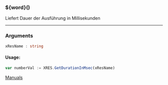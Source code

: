 ﻿### ${word}()
Liefert Dauer der Ausführung in Millisekunden

----

### Arguments
```ts
xResName : string
```
#### Usage:
```ts
var numberVal := XRES.GetDurationInMsec(xResName)
```

[Manuals](https://manuals.opacc.ch/docs/doku2401/F-Script/ScriptBlockFunc.XRES.GetDurationInMsec.html)
